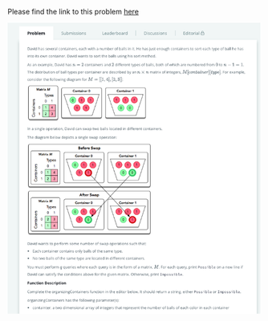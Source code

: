 Please find the link to this problem [here](https://www.hackerrank.com/challenges/organizing-containers-of-balls/problem)

![alt text](https://raw.githubusercontent.com/EdwinKato/HackerRankSolutions/master/src/OrganisingContainers/organisingContainers.png)
